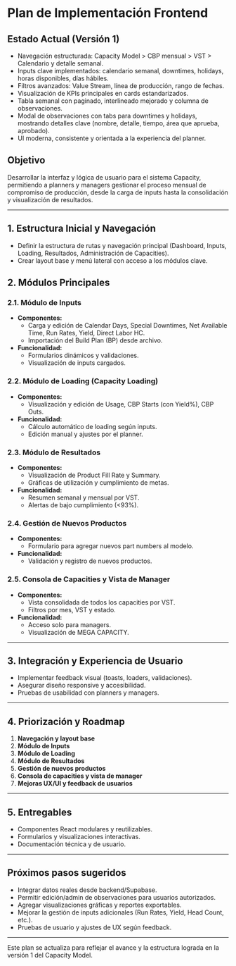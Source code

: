 # Plan de Implementación Frontend

## Estado Actual (Versión 1)
- Navegación estructurada: Capacity Model > CBP mensual > VST > Calendario y detalle semanal.
- Inputs clave implementados: calendario semanal, downtimes, holidays, horas disponibles, días hábiles.
- Filtros avanzados: Value Stream, línea de producción, rango de fechas.
- Visualización de KPIs principales en cards estandarizados.
- Tabla semanal con paginado, interlineado mejorado y columna de observaciones.
- Modal de observaciones con tabs para downtimes y holidays, mostrando detalles clave (nombre, detalle, tiempo, área que aprueba, aprobado).
- UI moderna, consistente y orientada a la experiencia del planner.

## Objetivo
Desarrollar la interfaz y lógica de usuario para el sistema Capacity, permitiendo a planners y managers gestionar el proceso mensual de compromiso de producción, desde la carga de inputs hasta la consolidación y visualización de resultados.

---

## 1. Estructura Inicial y Navegación
- Definir la estructura de rutas y navegación principal (Dashboard, Inputs, Loading, Resultados, Administración de Capacities).
- Crear layout base y menú lateral con acceso a los módulos clave.

## 2. Módulos Principales

### 2.1. Módulo de Inputs
- **Componentes:**
  - Carga y edición de Calendar Days, Special Downtimes, Net Available Time, Run Rates, Yield, Direct Labor HC.
  - Importación del Build Plan (BP) desde archivo.
- **Funcionalidad:**
  - Formularios dinámicos y validaciones.
  - Visualización de inputs cargados.

### 2.2. Módulo de Loading (Capacity Loading)
- **Componentes:**
  - Visualización y edición de Usage, CBP Starts (con Yield%), CBP Outs.
- **Funcionalidad:**
  - Cálculo automático de loading según inputs.
  - Edición manual y ajustes por el planner.

### 2.3. Módulo de Resultados
- **Componentes:**
  - Visualización de Product Fill Rate y Summary.
  - Gráficas de utilización y cumplimiento de metas.
- **Funcionalidad:**
  - Resumen semanal y mensual por VST.
  - Alertas de bajo cumplimiento (<93%).

### 2.4. Gestión de Nuevos Productos
- **Componentes:**
  - Formulario para agregar nuevos part numbers al modelo.
- **Funcionalidad:**
  - Validación y registro de nuevos productos.

### 2.5. Consola de Capacities y Vista de Manager
- **Componentes:**
  - Vista consolidada de todos los capacities por VST.
  - Filtros por mes, VST y estado.
- **Funcionalidad:**
  - Acceso solo para managers.
  - Visualización de MEGA CAPACITY.

---

## 3. Integración y Experiencia de Usuario
- Implementar feedback visual (toasts, loaders, validaciones).
- Asegurar diseño responsive y accesibilidad.
- Pruebas de usabilidad con planners y managers.

---

## 4. Priorización y Roadmap
1. **Navegación y layout base**
2. **Módulo de Inputs**
3. **Módulo de Loading**
4. **Módulo de Resultados**
5. **Gestión de nuevos productos**
6. **Consola de capacities y vista de manager**
7. **Mejoras UX/UI y feedback de usuarios**

---

## 5. Entregables
- Componentes React modulares y reutilizables.
- Formularios y visualizaciones interactivas.
- Documentación técnica y de usuario.

---

## Próximos pasos sugeridos
- Integrar datos reales desde backend/Supabase.
- Permitir edición/admin de observaciones para usuarios autorizados.
- Agregar visualizaciones gráficas y reportes exportables.
- Mejorar la gestión de inputs adicionales (Run Rates, Yield, Head Count, etc.).
- Pruebas de usuario y ajustes de UX según feedback.

---

Este plan se actualiza para reflejar el avance y la estructura lograda en la versión 1 del Capacity Model. 